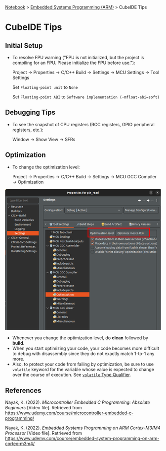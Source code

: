 <a href="../">Notebook</a> > <a href="./">Embedded Systems Programming (ARM)</a> > CubeIDE Tips

# CubeIDE Tips



## Initial Setup

* To resolve FPU warning ("FPU is not initialized, but the project is compiling for an FPU. Please initialize the FPU before use."):

  Project $\to$ Properties $\to$ C/C++ Build $\to$ Settings $\to$ MCU Settings $\to$ Tool Settings

  Set `Floating-point unit` to `None`

  Set `Floating-point ABI` to `Software implementation (-mfloat-abi=soft)`



## Debugging Tips

* To see the snapshot of CPU registers (RCC registers, GPIO peripheral registers, etc.):

  Window $\to$ Show View $\to$ SFRs



## Optimization

* To change the optimization level:

  Project $\to$ Properties $\to$ C/C++ Build $\to$ Settings $\to$ MCU GCC Compiler $\to$ Optimization



<img src="./img/optimization-level-setting.png" alt="optimization-level-setting" width="700">



* Whenever you change the optimization level, do **clean** followed by **build**.
* When you start optimizing your code, your code becomes more difficult to debug with disassembly since they do not exactly match 1-to-1 any more.
* Also, to protect your code from failing by optimization, be sure to use `volatile` keyword for the variable whose value is expected to change over the course of execution. See [`volatile` Type Qualifier](../c-programming-embedded/volatile-type-qualifier).





## References

Nayak, K. (2022). *Microcontroller Embedded C Programming: Absolute Beginners* [Video file]. Retrieved from  https://www.udemy.com/course/microcontroller-embedded-c-programming/

Nayak, K. (2022). *Embedded Systems Programming on ARM Cortex-M3/M4 Processor* [Video file]. Retrieved from  https://www.udemy.com/course/embedded-system-programming-on-arm-cortex-m3m4/
